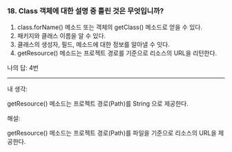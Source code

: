 ### 18. Class 객체에 대한 설명 중 틀린 것은 무엇입니까?

1. class.forName() 메소드 또는 객체의 getClass() 메소드로 얻을 수 있다.
2. 패키지와 클래스 이름을 알 수 있다.
3. 클래스의 생성자, 필드, 메소드에 대한 정보를 알아낼 수 잇다.
4. getResource() 메소드는 프로젝트 경로를 기준으로 리소스의 URL을 리턴한다.

나의 답: 4번

---
내 생각:

getResource() 메소드는 프로젝트 경로(Path)를 String 으로 제공한다.

해설:

getResource() 메소드는 프로젝트 경로(Path)를 파일을 기준으로 리소스의 URL을 제공한다.